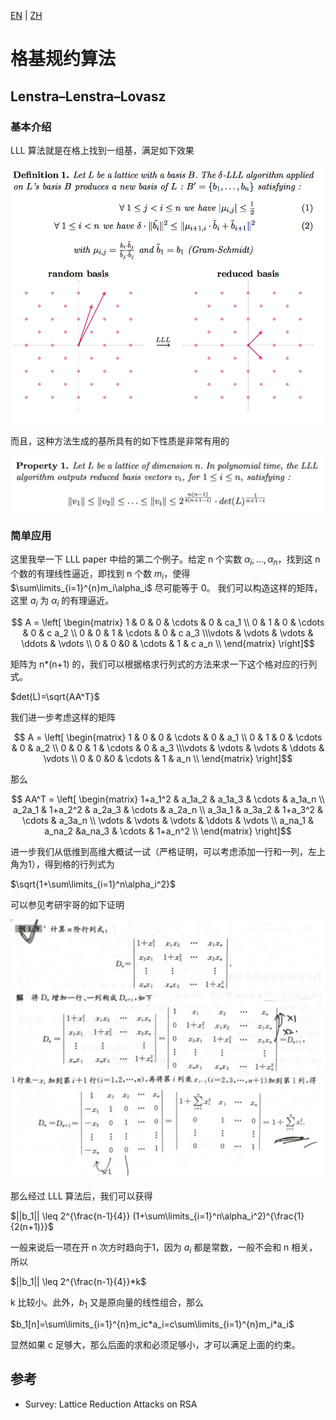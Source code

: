 [EN](./lattice-reduction.md) | [ZH](./lattice-reduction-zh.md)

# 格基规约算法

## Lenstra–Lenstra–Lovasz

### 基本介绍

LLL 算法就是在格上找到一组基，满足如下效果


![image-20180717213241784](figure/lll-def.png)



而且，这种方法生成的基所具有的如下性质是非常有用的

![image-20180717213519622](figure/lll-property.png)

### 简单应用

这里我举一下 LLL paper 中给的第二个例子。给定 n 个实数 $\alpha_i,...,\alpha_n$，找到这 n 个数的有理线性逼近，即找到 n 个数 $m_i$，使得 $\sum\limits_{i=1}^{n}m_i\alpha_i$ 尽可能等于 0。 我们可以构造这样的矩阵，这里 $a_i$ 为 $\alpha_i$ 的有理逼近。


$$ A = \left[ \begin{matrix} 1   & 0 & 0     & \cdots & 0 & ca_1     \\ 0   & 1  & 0    & \cdots & 0 & c a_2  \\ 0   & 0   & 1   & \cdots & 0 & c a_3 \\\vdots & \vdots & \vdots & \ddots & \vdots \\ 0   & 0   &0   & \cdots & 1 & c a_n     \\ \end{matrix} \right]$$

矩阵为 n*(n+1) 的，我们可以根据格求行列式的方法来求一下这个格对应的行列式。

$det(L)=\sqrt{AA^T}$

我们进一步考虑这样的矩阵

$$ A = \left[ \begin{matrix} 1   & 0 & 0     & \cdots & 0 & a_1     \\ 0   & 1  & 0    & \cdots & 0 & a_2  \\ 0   & 0   & 1   & \cdots & 0 & a_3 \\\vdots & \vdots & \vdots & \ddots & \vdots \\ 0   & 0   &0   & \cdots & 1 & a_n     \\ \end{matrix} \right]$$

那么

$$ AA^T = \left[ \begin{matrix} 1+a_1^2   & a_1a_2   & a_1a_3 & \cdots  & a_1a_n     \\ a_2a_1   & 1+a_2^2  & a_2a_3 & \cdots & a_2a_n  \\ a_3a_1   & a_3a_2   & 1+a_3^2   & \cdots  & a_3a_n \\ \vdots & \vdots & \vdots & \ddots & \vdots \\ a_na_1   & a_na_2   &a_na_3   & \cdots  & 1+a_n^2     \\ \end{matrix} \right]$$

进一步我们从低维到高维大概试一试（严格证明，可以考虑添加一行和一列，左上角为1），得到格的行列式为

$\sqrt{1+\sum\limits_{i=1}^n\alpha_i^2}$

可以参见考研宇哥的如下证明

![](figure/lll-application2.png)

那么经过 LLL 算法后，我们可以获得

$||b_1|| \leq 2^{\frac{n-1}{4}} (1+\sum\limits_{i=1}^n\alpha_i^2)^{\frac{1}{2(n+1)}}$

一般来说后一项在开 n 次方时趋向于1，因为 $a_i$ 都是常数，一般不会和 n 相关，所以

$||b_1|| \leq 2^{\frac{n-1}{4}}*k$

k 比较小。此外，$b_1$ 又是原向量的线性组合，那么

$b_1[n]=\sum\limits_{i=1}^{n}m_ic*a_i=c\sum\limits_{i=1}^{n}m_i*a_i$

显然如果 c 足够大，那么后面的求和必须足够小，才可以满足上面的约束。


## 参考

- Survey: Lattice Reduction Attacks on RSA
